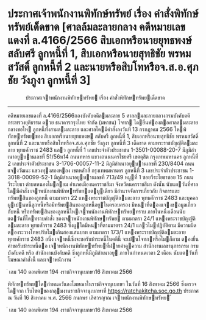 
# ประกาศเจ้าพนักงานพิทักษ์ทรัพย์ เรื่อง คำสั่งพิทักษ์ทรัพย์เด็ดขาด [ศาลล้มละลายกลาง คดีหมายเลขแดงที่ ล.4166/2566 สิบเอกหรือนายยุทธพงษ์ สลับศรี ลูกหนี้ที่ 1, สิบเอกหรือนายสุทธิชัย พรหมสวัสดิ์ ลูกหนี้ที่ 2 และนายหรือสิบโทหรือจ.ส.อ.ศุภชัย วังภูงา ลูกหนี้ที่ 3]
      
      

      
      

 
 
 
 
 
 
ประกาศเจาพนักงานพิทักษทรัพย
เรื่อง คําสั่งพิทักษทรัพยเด็ดขาด
__________________________________
คดีหมายเลขแดงที่ ล.4166/2566กองบังคับคดีลมละลาย 5
ศาลลมละลายกลางกรมบังคับคดี 
กระทรวงยุติธรรม
ดวย  ธนาคารกรุงไทย  จํากัด  (มหาชน)  โจทก  ไดยื่นฟองตอศาลลมละลายกลางขอให
ลูกหนี้ทั้งสามลมละลาย  และศาลไดมีคําสั่งลงวันที่  13  กรกฎาคม  2566  ใหพิทักษทรัพยของ
สิบเอกหรือนายยุทธพงษ  สลับศรี  ลูกหนี้ที่  1,  สิบเอกหรือนายสุทธิชัย  พรหมสวัสดิ์  ลูกหนี้ที่  2
และนายหรือสิบโทหรือจ.ส.อ.ศุภชัย  วังภูงา  ลูกหนี้ที่  3  เด็ดขาด  ตามพระราชบัญญัติลมละลาย
พุทธศักราช 2483 แลว
ลูกหนี้ที่  1  เลขประจําตัวประชาชน  1-3501-00088-20-7 มีภูมิลําเนาอยูบานเลขที่
51/56ห14 ถนนทหาร แขวงถนนนครไชยศรี เขตดุสิต กรุงเทพมหานคร
ลูกหนี้ที่  2  เลขประจําตัวประชาชน  3-1706-00057-11-2 มีภูมิลําเนาอยูบานเลขที่
230/8404 ถนนแจงวัฒนะ แขวงทุงสองหอง เขตหลักสี่ กรุงเทพมหานคร
ลูกหนี้ที่  3  เลขประจําตัวประชาชน  1-3018-00099-52-1 มีภูมิลําเนาอยูบานเลขที่
713/49  หมูที่  1  ซอยวีระโยธาซอย  15  ถนนวีระโยธา  ตําบลหนองไผลอม  อําเภอเมืองนครราชสีมา
จังหวัดนครราชสีมา
ดังนั้น  นับแตวันที่ศาลไดมีคําสั่ง  เจาพนักงานพิทักษทรัพยแตผูเดียว  มีอํานาจจัดการเกี่ยวกับ
กิจการและทรัพยสินของลูกหนี้  ตามมาตรา  22  แหงพระราชบัญญัติลมละลาย  พุทธศักราช  2483
และบุคคลผูเปนหนี้ลูกหนี้หรือมีทรัพยสินของลูกหนี้อยูในครอบครอง   มีหนาที่ตองแจงขอมูลเกี่ยวกับหนี้
หรือทรัพยสินของลูกหนี้ใหเจาพนักงานพิทักษทรัพยทราบ     ภายในหนึ่งเดือนนับแตวันที่ไดทราบคําสั่ง
ของเจาพนักงานพิทักษทรัพย  ตามมาตรา  24/1  แหงพระราชบัญญัติลมละลาย  พุทธศักราช  2483
ซึ่งผูใดมีหนาที่ตามมาตรา  24/1  แลวไมปฏิบัติตาม  มีความผิดตองระวางโทษปรับไมเกินสองแสนบาท
ตามมาตรา 173/1 แหงพระราชบัญญัติลมละลาย พุทธศักราช 2483
อนึ่ง  เจาหนี้ซึ่งจะขอรับชําระหนี้ในคดีนี้  จะเปนโจทกหรือไมก็ตาม  ตองยื่นคําขอรับชําระหนี้ตอ
เจาพนักงานพิทักษทรัพยที่ฝายคําคูความ สํานักงานเลขานุการกรม กรมบังคับคดี หรือ สํานักงานบังคับคดี
ซึ่งลูกหนี้มีภูมิลําเนาอยู  ภายในกําหนดเวลา  2  เดือน  นับแตวันที่โฆษณาคําสั่งนี้  และเจาพนักงาน
 
้
 
่
เลม   140   ตอนพิเศษ   194    งราชกิจจานุเบกษา16   สิงหาคม   2566

พิทักษทรัพยไดกําหนดวันลงโฆษณาในราชกิจจานุเบกษา  ในวันที่  16  สิงหาคม  2566  ซึ่งตรวจไดจาก
เว็บไซตของกลุมงานราชกิจจานุเบกษาที่ https://ratchakitcha.soc.go.th
ประกาศ ณ วันที่ 16 สิงหาคม พ.ศ. 2566
กนกพร เลิศวรญาณ
เจาพนักงานพิทักษทรัพย
้
 
่
เลม   140   ตอนพิเศษ   194    งราชกิจจานุเบกษา16   สิงหาคม   2566